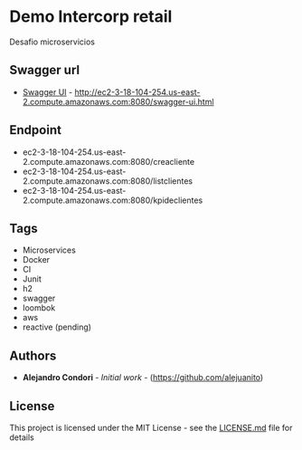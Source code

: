 # Demo Intercorp retail

Desafio microservicios

## Swagger url

* [Swagger UI](http://ec2-3-18-104-254.us-east-2.compute.amazonaws.com:8080/swagger-ui.html) - http://ec2-3-18-104-254.us-east-2.compute.amazonaws.com:8080/swagger-ui.html

## Endpoint
* ec2-3-18-104-254.us-east-2.compute.amazonaws.com:8080/creacliente
* ec2-3-18-104-254.us-east-2.compute.amazonaws.com:8080/listclientes
* ec2-3-18-104-254.us-east-2.compute.amazonaws.com:8080/kpideclientes

## Tags
* Microservices
* Docker
* CI
* Junit
* h2
* swagger
* loombok
* aws
* reactive (pending)

## Authors

* **Alejandro Condori** - *Initial work* - (https://github.com/alejuanito)

## License

This project is licensed under the MIT License - see the [LICENSE.md](LICENSE.md) file for details
